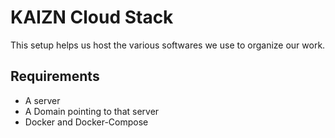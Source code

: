 # KAIZN Cloud Stack

This setup helps us host the various softwares we use to organize our work.

## Requirements

- A server
- A Domain pointing to that server
- Docker and Docker-Compose
